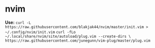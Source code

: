 # nvim

<b>Use:</b>
``curl -L https://raw.githubusercontent.com/blakjak44/nvim/master/init.vim > ~/.config/nvim/init.vim``
``curl -fLo ~/.local/share/nvim/site/autoload/plug.vim --create-dirs \
    https://raw.githubusercontent.com/junegunn/vim-plug/master/plug.vim``
